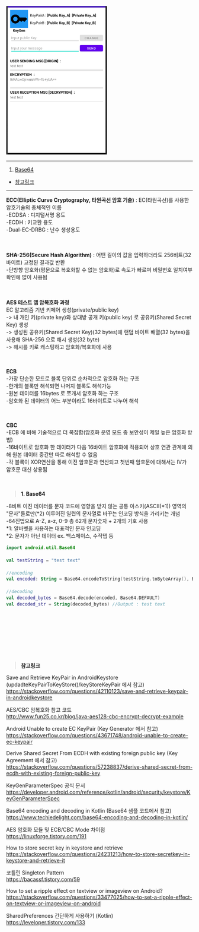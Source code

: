 <img src="https://github.com/HYUNJUNEPARK/ImageRepository/blob/master/AES/AESModule.png" height="400"/>

---
1. <a href = "#content1">Base64</a></br>
* <a href = "#ref">참고링크</a>
---
**ECC(Elliptic Curve Cryptography, 타원곡선 암호 기술)** : EC(타원곡선)를 사용한 암호기술의 총체적인 이름</br>
-ECDSA : 디지털서명 용도</br>
-ECDH : 키교환 용도</br>
-Dual-EC-DRBG : 난수 생성용도</br>
<br></br>

**SHA-256(Secure Hash Algorithm)** : 어떤 길이의 값을 입력하더라도 256비트(32바이트) 고정된 결과값 반환</br>
-단방향 암호화(평문으로 복호화할 수 없는 암호화)로 속도가 빠르며 비밀번호 일치여부 확인에 많이 사용됨</br>
<br></br>

**AES 테스트 앱 암복호화 과정**</br>
EC 알고리즘 기반 키페어 생성(private/public key)</br>
-> 내 개인 키(private key)와 상대방 공개 키(public key) 로 공유키(Shared Secret Key) 생성</br>
-> 생성된 공유키(Shared Secret Key)(32 bytes)에 랜덤 바이트 배열(32 bytes)을 사용해 SHA-256 으로 해시 생성(32 byte)</br>
-> 해시를 키로 캐스팅하고 암호화/복호화에 사용</br>
<br></br>

**ECB**</br>
-가장 단순한 모드로 블록 단위로 순차적으로 암호화 하는 구조</br>
-한개의 블록만 해석되면 나머지 블록도 해석가능</br>
-원본 데이터를 16bytes 로 쪼개서 암호화 하는 구조</br>
-암호화 된 데이터의 어느 부분이라도 16바이트로 나누어 해석</br>
<br></br>

**CBC**</br>
-ECB 에 비해 기술적으로 더 복잡함(암호화 운영 모드 중 보안성이 제일 높은 암호화 방법)</br>
-16바이트로 암호화 한 데이터가 다음 16바이트 암호화에 적용되어 상호 연관 관계에 의해 원본 데이터 중간만 따로 해석할 수 없음</br>
-각 블록이 XOR연산을 통해 이전 암호문과 연산되고 첫번째 암호문에 대해서는 IV가 암호문 대신 상용됨</br>
<br></br>

><a id = "content1">**1. Base64**</a></br>

-8비트 이진 데이터를 문자 코드에 영향을 받지 않는 공통 아스키(ASCII(*1)) 영역의 "문자"들로만(*2) 이루어진 일련의 문자열로 바꾸는 인코딩 방식을 가리키는 개념</br>
-64진법으로 A-Z, a-z, 0-9 총 62개 문자숫자 + 2개의 기호 사용</br>
*1: 알바벳을 사용하는 대표적인 문자 인코딩</br>
*2: 문자가 아닌 데이터 ex. 백스페이스, 수직탭 등</br>

```kotlin
import android.util.Base64

val testString = "test text"

//encoding
val encoded: String = Base64.encodeToString(testString.toByteArray(), Base64.DEFAULT) //Output : U29tZSB0ZXh0

//decoding
val decoded_bytes = Base64.decode(encoded, Base64.DEFAULT)
val decoded_str = String(decoded_bytes) //Output : test text
```

<br></br>
<br></br>
---

><a id = "ref">**참고링크**</a></br>

Save and Retrieve KeyPair in AndroidKeystore</br> (updadteKeyPairToKeyStore()/keyStoreKeyPair 에서 참고)
https://stackoverflow.com/questions/42110123/save-and-retrieve-keypair-in-androidkeystore</br>

AES/CBC 암복호화 참고 코드</br>
http://www.fun25.co.kr/blog/java-aes128-cbc-encrypt-decrypt-example</br>

Android Unable to create EC KeyPair (Key Generator 에서 참고)</br>
https://stackoverflow.com/questions/43671748/android-unable-to-create-ec-keypair</br>

Derive Shared Secret From ECDH with existing foreign public key (Key Agreement 에서 참고)</br>
https://stackoverflow.com/questions/57238837/derive-shared-secret-from-ecdh-with-existing-foreign-public-key</br>

KeyGenParameterSpec 공식 문서</br>
https://developer.android.com/reference/kotlin/android/security/keystore/KeyGenParameterSpec</br>

Base64 encoding and decoding in Kotlin (Base64 샘플 코드에서 참고)</br>
https://www.techiedelight.com/base64-encoding-and-decoding-in-kotlin/</br>

AES 암호화 모듈 및 ECB/CBC Mode 차이점</br>
https://linuxforge.tistory.com/191</br>

How to store secret key in keystore and retrieve</br>
https://stackoverflow.com/questions/24231213/how-to-store-secretkey-in-keystore-and-retrieve-it</br>

코틀린 Singleton Pattern</br>
https://bacassf.tistory.com/59</br>

How to set a ripple effect on textview or imageview on Android?</br>
https://stackoverflow.com/questions/33477025/how-to-set-a-ripple-effect-on-textview-or-imageview-on-android</br>

SharedPreferences 간단하게 사용하기 (Kotlin)</br>
https://leveloper.tistory.com/133</br>
